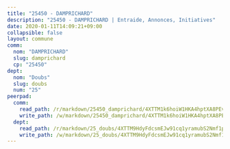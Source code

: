 ```yaml
---
title: "25450 - DAMPRICHARD"
description: "25450 - DAMPRICHARD | Entraide, Annonces, Initiatives"
date: 2020-01-11T14:09:21+09:00
collapsible: false
layout: commune
comm:
  nom: "DAMPRICHARD"
  slug: damprichard
  cp: "25450"
dept:
  nom: "Doubs"
  slug: doubs
  num: "25"
peerpad:
  comm:
    read_path: /r/markdown/25450_damprichard/4XTTM1k6hoiW1HKA4hptXA8PEvrmTD3LfkJMuZ3Fa7pJS2qKt
    write_path: /w/markdown/25450_damprichard/4XTTM1k6hoiW1HKA4hptXA8PEvrmTD3LfkJMuZ3Fa7pJS2qKt-K3TgV2o4R5Cgg126WzfSs9hMUXsoZ1B5yF6FhtUfwnbPHn1QNWxDQwYbMScev7ZfKKvv1duCRRafizoXeQA9uBC1CNWMU9pNkAmVLXSXeUAWiSaVoFojkZ17Kt9S2F3PRVpwCDga
  dept:
    read_path: /r/markdown/25_doubs/4XTTM9HdyFdcsmEJw91cq1yramubS2Nmf1ps2s84xcMxY74Zv
    write_path: /w/markdown/25_doubs/4XTTM9HdyFdcsmEJw91cq1yramubS2Nmf1ps2s84xcMxY74Zv-K3TgURza6A4QY75MscA2g52nUX9tjMQaHW9mgBSgyRKNNp3M6gkaXA9iDDtpbSx22mTSZbQLYS1izbwsznz8e9u5BERCmGKxZ379xV2nAaDe1bGyxrjytc7G1EcbGtknRFYQ1Lxp
---
```


